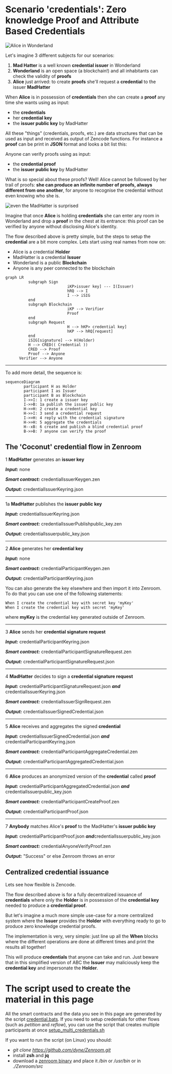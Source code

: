 # Scenario 'credentials': Zero knowledge Proof and Attribute Based Credentials

![Alice in Wonderland](../_media/images/alice_with_cards-sm.jpg) 

Let's imagine 3 different subjects for our scenarios:

1. **Mad Hatter** is a well known **credential issuer** in Wonderland
2. **Wonderland** is an open space (a blockchain!) and all inhabitants can check the validity of **proofs**
3. **Alice** just arrived: to create **proofs** she'll request a **credential** to the issuer **MadHatter**

When **Alice** is in possession of **credentials** then she can
create a **proof** any time she wants using as input:

- the **credentials**
- her **credential key**
- the **issuer public key** by MadHatter

[](../_media/examples/zencode_cookbook/credential/credentialParticipantCreateProof.zen ':include :type=code gherkin')

All these "things" (credentials, proofs, etc.) are data structures that can be used as input and received as output of Zencode functions. For instance a **proof** can be print in **JSON** format and looks a bit list this:

[](../_media/examples/zencode_cookbook/credential/credentialParticipantProof.json ':include :type=code json')

Anyone can verify proofs using as input:

- the **credential proof**
- the **issuer public key** by MadHatter

[](../_media/examples/zencode_cookbook/credential/credentialAnyoneVerifyProof.zen ':include :type=code gherkin')

What is so special about these proofs? Well!  Alice cannot be followed
by her trail of proofs: **she can produce an infinite number of
proofs, always different from one another**, for anyone to recognise
the credential without even knowing who she is.

![even the MadHatter is surprised](../_media/images/madhatter.jpg)

Imagine that once **Alice** is holding **credentials** she can enter
any room in Wonderland and drop a **proof** in the chest at its
entrance: this proof can be verified by anyone without disclosing
Alice's identity.

The flow described above is pretty simple, but the steps to setup the
**credential** are a bit more complex. Lets start using real names
from now on:

- Alice is a credential **Holder**
- MadHatter is a credential **Issuer**
- Wonderland is a public **Blockchain**
- Anyone is any peer connected to the blockchain

```mermaid
graph LR
          subgraph Sign
                           iKP>issuer key] --- I(Issuer)
                           hRQ --> I
                           I --> iSIG
          end
          subgraph Blockchain
                           iKP --> Verifier
                           Proof
          end
          subgraph Request
                           H --> hKP> credential key]
                           hKP --> hRQ[request]
          end
          iSIG[signature] --> H(Holder)
          H --> CRED(( Credential ))
          CRED --> Proof
          Proof --> Anyone
      Verifier --> Anyone
```

---- 

To add more detail, the sequence is:

```mermaid
sequenceDiagram
        participant H as Holder
        participant I as Issuer
        participant B as Blockchain
        I->>I: 1 create a issuer key
        I->>B: 1a publish the issuer public key
        H->>H: 2 create a credential key
        H->>I: 3 send a credential request
        I->>H: 4 reply with the credential signature
        H->>H: 5 aggregate the credentials
        H--xB: 6 create and publish a blind credential proof
        B->>B: 7 anyone can verify the proof
```

## The 'Coconut' credential flow in Zenroom


1 **MadHatter** generates an **issuer key**

***Input:*** none

***Smart contract:*** credentialIssuerKeygen.zen

[](../_media/examples/zencode_cookbook/credential/credentialIssuerKeygen.zen ':include :type=code gherkin')


***Output:*** credentialIssuerKeyring.json

[](../_media/examples/zencode_cookbook/credential/credentialIssuerKeyring.json ':include :type=code json')

----

1a **MadHatter** publishes the **issuer public key**

***Input:*** credentialIssuerKeyring.json

***Smart contract:*** credentialIssuerPublishpublic_key.zen

[](../_media/examples/zencode_cookbook/credential/credentialIssuerPublishpublic_key.zen ':include :type=code gherkin')

***Output:*** credentialIssuerpublic_key.json

[](../_media/examples/zencode_cookbook/credential/credentialIssuerpublic_key.json ':include :type=code json')


----

2 **Alice** generates her **credential key**

***Input:*** none

***Smart contract:*** credentialParticipantKeygen.zen

[](../_media/examples/zencode_cookbook/credential/credentialParticipantKeygen.zen ':include :type=code gherkin')


***Output:*** credentialParticipantKeyring.json

[](../_media/examples/zencode_cookbook/credential/credentialParticipantKeyring.json ':include :type=code json')

You can also generate the key elsewhere and then import it into Zenroom. To do that you can use one of the following statements:

```gherkin
When I create the credential key with secret key 'myKey'
When I create the credential key with secret 'myKey'
```
where **myKey** is the credential key generated outside of Zenroom.

----

3 **Alice** sends her **credential signature request**

***Input:*** credentialParticipantKeyring.json 

***Smart contract:*** credentialParticipantSignatureRequest.zen

[](../_media/examples/zencode_cookbook/credential/credentialParticipantSignatureRequest.zen ':include :type=code gherkin')


***Output:*** credentialParticipantSignatureRequest.json

[](../_media/examples/zencode_cookbook/credential/credentialParticipantSignatureRequest.json ':include :type=code json')

----

4 **MadHatter** decides to sign a **credential signature request**

***Input:*** credentialParticipantSignatureRequest.json ***and*** credentialIssuerKeyring.json 

***Smart contract:*** credentialIssuerSignRequest.zen

[](../_media/examples/zencode_cookbook/credential/credentialIssuerSignRequest.zen ':include :type=code gherkin')


***Output:*** credentialIssuerSignedCredential.json

[](../_media/examples/zencode_cookbook/credential/credentialIssuerSignedCredential.json ':include :type=code json')

----

5 **Alice** receives and aggregates the signed **credential**

***Input:*** credentialIssuerSignedCredential.json ***and*** credentialParticipantKeyring.json

***Smart contract:*** credentialParticipantAggregateCredential.zen

[](../_media/examples/zencode_cookbook/credential/credentialParticipantAggregateCredential.zen ':include :type=code gherkin')


***Output:*** credentialParticipantAggregatedCredential.json

[](../_media/examples/zencode_cookbook/credential/credentialParticipantAggregatedCredential.json ':include :type=code json')

----

6 **Alice** produces an anonymized version of the **credential** called **proof**

***Input:*** credentialParticipantAggregatedCredential.json ***and*** credentialIssuerpublic_key.json 

***Smart contract:*** credentialParticipantCreateProof.zen

[](../_media/examples/zencode_cookbook/credential/credentialParticipantCreateProof.zen ':include :type=code gherkin')

***Output:*** credentialParticipantProof.json

[](../_media/examples/zencode_cookbook/credential/credentialParticipantProof.json ':include :type=code json')

----

7 **Anybody** matches Alice's **proof** to the MadHatter's **issuer public key**

***Input:***  credentialParticipantProof.json ***and***credentialIssuerpublic_key.json 

***Smart contract:*** credentialAnyoneVerifyProof.zen

[](../_media/examples/zencode_cookbook/credential/credentialAnyoneVerifyProof.zen ':include :type=code gherkin')

***Output:*** "Success" or else Zenroom throws an error


## Centralized credential issuance

Lets see how flexible is Zencode.

The flow described above is for a fully decentralized issuance of
**credentials** where only the **Holder** is in possession of the
**credential key** needed to produce a **credential proof**.

But let's imagine a much more simple use-case for a more centralized
system where the **Issuer** provides the **Holder** with everything
ready to go to produce zero knowledge credential proofs.

The implementation is very, very simple: just line up all the **When**
blocks where the different operations are done at different times and
print the results all together!

[](../_media/examples/zencode_cookbook/credential/centralizedCredentialIssuance.zen ':include :type=code gherkin')

This will produce **credentials** that anyone can take and run. Just
beware that in this simplified version of ABC the **Issuer** may
maliciously keep the **credential key** and impersonate the
**Holder**.

# The script used to create the material in this page

All the smart contracts and the data you see in this page are generated by the script [credential.bats](https://github.com/dyne/Zenroom/blob/master/test/zencode/credential.bats). If you need to setup credentials for other flows (such as *petition* and *reflow*), you can use the script  that creates multiple participants at once [setup_multi_credentials.sh](https://github.com/dyne/Zenroom/blob/master/test/zencode_credential/setup_multi_credentials.sh)

If you want to run the script (on Linux) you should: 
 - *git clone https://github.com/dyne/Zenroom.git*
 - install **zsh** and **jq**
 - download a [zenroom binary](https://zenroom.org/#downloads) and place it */bin* or */usr/bin* or in *./Zenroom/src*

